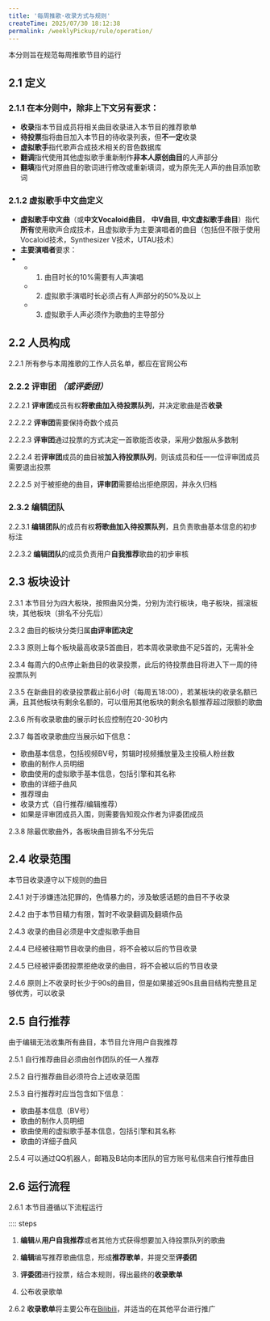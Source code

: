 ```yaml
---
title: '每周推歌·收录方式与规则'
createTime: 2025/07/30 18:12:38
permalink: /weeklyPickup/rule/operation/
---
```


本分则旨在规范每周推歌节目的运行

## 2.1 定义

### 2.1.1 在本分则中，除非上下文另有要求：
 - **收录**指本节目成员将相关曲目收录进入本节目的推荐歌单
 - **待投票**指将曲目加入本节目的待收录列表，但**不一定**收录
 - **虚拟歌手**指代歌声合成技术相关的音色数据库
 - **翻调**指代使用其他虚拟歌手重新制作**非本人原创曲目**的人声部分
 - **翻填**指代对原曲目的歌词进行修改或重新填词，或为原先无人声的曲目添加歌词
  
### 2.1.2 虚拟歌手中文曲定义

  - **虚拟歌手中文曲**（或**中文Vocaloid曲目**， **中V曲目**, **中文虚拟歌手曲目**）指代**所有**使用歌声合成技术，且虚拟歌手为主要演唱者的曲目（包括但不限于使用Vocaloid技术，Synthesizer V技术，UTAU技术）
  - **主要演唱者**要求：
  - - 1. 曲目时长的10%需要有人声演唱
    - 2. 虚拟歌手演唱时长必须占有人声部分的50%及以上
    - 3. 虚拟歌手人声必须作为歌曲的主导部分
 
## 2.2 人员构成

2.2.1 所有参与本周推歌的工作人员名单，都应在官网公布

### 2.2.2 评审团 *（或评委团）*

2.2.2.1 **评审团**成员有权**将歌曲加入待投票队列**，并决定歌曲是否**收录**

2.2.2.2 **评审团**需要保持奇数个成员

2.2.2.3 **评审团**通过投票的方式决定一首歌能否收录，采用少数服从多数制

2.2.2.4 若**评审团**成员的曲目被**加入待投票队列**，则该成员和任一一位评审团成员需要退出投票

2.2.2.5 对于被拒绝的曲目，**评审团**需要给出拒绝原因，并永久归档

### 2.3.2 编辑团队

2.2.3.1 **编辑团队**的成员有权**将歌曲加入待投票队列**，且负责歌曲基本信息的初步标注

2.2.3.2 **编辑团队**的成员负责用户**自我推荐**歌曲的初步审核


## 2.3 板块设计

2.3.1 本节目分为四大板块，按照曲风分类，分别为流行板块，电子板块，摇滚板块，其他板块（排名不分先后）

2.3.2 曲目的板块分类归属**由评审团决定**

2.3.3 原则上每个板块最高收录5首曲目，若本周收录歌曲不足5首的，无需补全

2.3.4 每周六的0点停止新曲目的收录投票，此后的待投票曲目将进入下一周的待投票队列

2.3.5 在新曲目的收录投票截止前6小时（每周五18:00），若某板块的收录名额已满，且其他板块有剩余名额的，可以借用其他板块的剩余名额推荐超过限额的歌曲

2.3.6 所有收录歌曲的展示时长应控制在20-30秒内

2.3.7 每首收录歌曲应当展示如下信息：
 - 歌曲基本信息，包括视频BV号，剪辑时视频播放量及主投稿人粉丝数
 - 歌曲的制作人员明细
 - 歌曲使用的虚拟歌手基本信息，包括引擎和其名称
 - 歌曲的详细子曲风
 - 推荐理由
 - 收录方式（自行推荐/编辑推荐）
 - 如果是评审团成员入围，则需要告知观众作者为评委团成员

2.3.8 除最优歌曲外，各板块曲目排名不分先后

## 2.4 收录范围

本节目收录遵守以下规则的曲目

2.4.1 对于涉嫌违法犯罪的，色情暴力的，涉及敏感话题的曲目不予收录

2.4.2 由于本节目精力有限，暂时不收录翻调及翻填作品

2.4.3 收录的曲目必须是中文虚拟歌手曲目

2.4.4 已经被往期节目收录的曲目，将不会被以后的节目收录

2.4.5 已经被评委团投票拒绝收录的曲目，将不会被以后的节目收录

2.4.6 原则上不收录时长少于90s的曲目，但是如果接近90s且曲目结构完整且足够优秀，可以收录

## 2.5 自行推荐

由于编辑无法收集所有曲目，本节目允许用户自我推荐

2.5.1 自行推荐曲目必须由创作团队的任一人推荐

2.5.2 自行推荐曲目必须符合上述收录范围

2.5.3 自行推荐时应当包含如下信息：
 - 歌曲基本信息（BV号）
 - 歌曲的制作人员明细
 - 歌曲使用的虚拟歌手基本信息，包括引擎和其名称
 - 歌曲的详细子曲风

2.5.4 可以通过QQ机器人，邮箱及B站向本团队的官方账号私信来自行推荐曲目


## 2.6 运行流程

2.6.1 本节目遵循以下流程运行

:::: steps

 1. **编辑**从**用户自我推荐**或者其他方式获得想要加入待投票队列的歌曲

 2. **编辑**编写推荐歌曲信息，形成**推荐歌单**，并提交至**评委团** 

 3. **评委团**进行投票，结合本规则，得出最终的**收录歌单**

 4. 公布收录歌单


2.6.2 **收录歌单**将主要公布在[Bilibili](https://bilibili.com)，并适当的在其他平台进行推广




 
